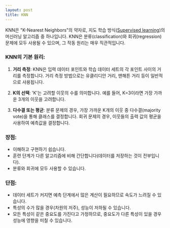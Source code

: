 ```yaml
---
layout: post
title: KNN
---
```


KNN은 "K-Nearest Neighbors"의 약자로, 지도 학습 방식([Supervised learning](https://code7ssage.github.io/Supervised-learning/))의 머신러닝 알고리즘 중 하나입니다. KNN은 분류(classification)와 회귀(regression) 문제에 모두 사용될 수 있으며, 그 작동 원리는 매우 직관적입니다.

### KNN의 기본 원리:

1. **거리 측정**: KNN은 입력 데이터 포인트와 학습 데이터 세트의 각 포인트 사이의 거리를 측정합니다. 거리 측정 방법으로는 유클리디안 거리, 맨해튼 거리 등이 일반적으로 사용됩니다.
    
2. **K의 선택**: 'K'는 고려할 이웃의 수를 의미합니다. 예를 들어, K=3이라면 가장 가까운 3개의 이웃을 고려합니다.
    
3. **다수결 또는 평균**: 분류 문제의 경우, 가장 가까운 K개의 이웃 중 다수결(majority vote)을 통해 클래스를 결정합니다. 회귀 문제의 경우, 이웃들의 출력 값의 평균을 사용하여 예측값을 결정합니다.
    

### 장점:

- 이해하고 구현하기 쉽습니다.
- 훈련 단계가 다른 알고리즘에 비해 간단합니다(데이터를 저장하는 것이 전부입니다).
- 분류와 회귀에 모두 사용할 수 있습니다.

### 단점:

- 데이터 세트가 커지면 예측 단계에서 많은 계산이 필요하므로 속도가 느려질 수 있습니다.
- 특성의 수가 많을 경우(차원의 저주), 성능이 저하될 수 있습니다.
- 모든 특성이 같은 중요도를 가진다고 가정하므로, 중요도가 다른 특성이 있을 경우 성능에 영향을 미칠 수 있습니다.